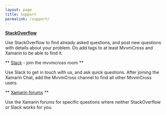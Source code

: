 ```yaml
---
layout: page
title: Support
permalink: /support/
---
```


**[StackOverflow](http://stackoverflow.com/questions/tagged/mvvmcross)**

Use StackOverflow to find already asked questions, and post new questions with details about your problem. Do add tags to at least MvvmCross and Xamarin to be able to find it.

** [Slack](https://xamarinchat.herokuapp.com/) - join the mvvmcross room **

Use Slack to get in touch with us, and ask quick questions. After joining the Xamarin Chat, add the MvvmCross channel to find all other MvvmCross users.

** [Xamarin forums](http://forums.xamarin.com) **

Use the Xamarin forums for specific questions where neither StackOverflow or Slack works for you.